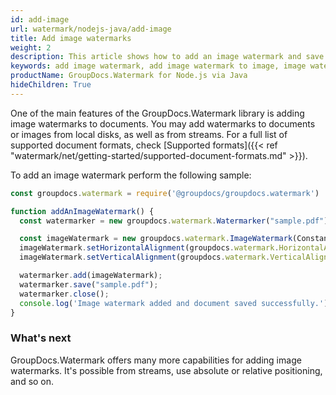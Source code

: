 ```yaml
---
id: add-image
url: watermark/nodejs-java/add-image
title: Add image watermarks
weight: 2
description: This article shows how to add an image watermark and save the resultant document. It is capable of adding watermarks to images or documents.
keywords: add image watermark, add image watermark to image, image watermark
productName: GroupDocs.Watermark for Node.js via Java
hideChildren: True
---
```

One of the main features of the GroupDocs.Watermark library is adding image watermarks to documents. You may add watermarks to documents or images from local disks, as well as from streams. For a full list of supported document formats, check [Supported formats]({{< ref "watermark/net/getting-started/supported-document-formats.md" >}}).

To add an image watermark perform the following sample:

```javascript
const groupdocs.watermark = require('@groupdocs/groupdocs.watermark')

function addAnImageWatermark() {
  const watermarker = new groupdocs.watermark.Watermarker("sample.pdf");

  const imageWatermark = new groupdocs.watermark.ImageWatermark(Constants.ImageStamp);
  imageWatermark.setHorizontalAlignment(groupdocs.watermark.HorizontalAlignment.Center);
  imageWatermark.setVerticalAlignment(groupdocs.watermark.VerticalAlignment.Center);

  watermarker.add(imageWatermark);
  watermarker.save("sample.pdf");
  watermarker.close();
  console.log('Image watermark added and document saved successfully.');
}
```

### What's next

GroupDocs.Watermark offers many more capabilities for adding image watermarks. It's possible  from streams, use absolute or relative positioning, and so on.

